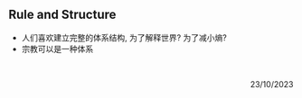 ## Rule and Structure

- 人们喜欢建立完整的体系结构, 为了解释世界? 为了减小熵?
- 宗教可以是一种体系



<br>

<p align="right">23/10/2023</p>

